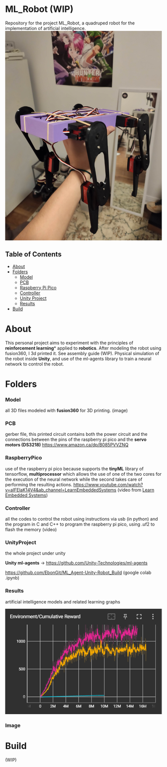 # ML_Robot (WIP)
Repository for the project ML_Robot, a quadruped robot for the implementation of artificial intelligence.
![alt text](https://github.com/EbonGit/ML_Robot/blob/main/Image/readme.jpg)

## Table of Contents

+ [About](#About)
+ [Folders](#Folders)
  + [Model](#Model)
  + [PCB](###PCB)
  + [Raspberry Pi Pico](###RaspberryPico)
  + [Controller](###Controller)
  + [Unity Project](###UnityProject)
  + [Results](###Results)
+ [Build](#Build)

# About
This personal project aims to experiment with the principles of **reinforcement learning*** applied to **robotics**. After modeling the robot using fusion360, I 3d printed it. See assembly guide (WIP). Physical simulation of the robot inside **Unity**, and use of the ml-agents library to train a neural network to control the robot.

# Folders

### Model
all 3D files modeled with **fusion360** for 3D printing.
(image)

### PCB
gerber file, this printed circuit contains both the power circuit and the connections between the pins of the raspberry pi pico and the **servo motors (DS3218)** https://www.amazon.ca/dp/B085PVVZNQ


### RaspberryPico
use of the raspberry pi pico because supports the **tinyML** library of tensorflow, **multiprocessor** which allows the use of one of the two cores for the execution of the neural network while the second takes care of performing the resulting actions.
https://www.youtube.com/watch?v=aIFElaK14V4&ab_channel=LearnEmbeddedSystems (video from [Learn Embedded Systems](https://www.youtube.com/@LearnEmbeddedSystems))

### Controller
all the codes to control the robot using instructions via usb (in python) and the program in C and C++ to program the raspberry pi pico, using .uf2 to flash the memory
(video)

### UnityProject
the whole project under unity

**Unity ml-agents** -> https://github.com/Unity-Technologies/ml-agents

https://github.com/EbonGit/ML_Agent-Unity-Robot_Build (google colab .ipynb)

### Results
artificial intelligence models and related learning graphs

![Screenshot](https://github.com/EbonGit/ML_Robot/blob/main/Image/Results.PNG)

### Image


# Build
(WIP)





